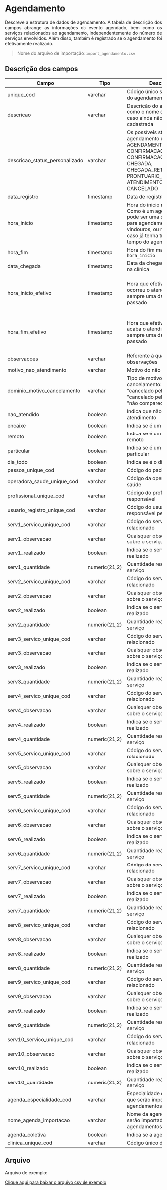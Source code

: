 # Agendamento

<p align="justify"> 
Descreve a estrutura de dados de agendamento. A tabela de descrição dos campos abrange as informações do evento agendado, bem como os serviços relacionados ao agendamento, independentemente do número de serviços envolvidos. Além disso, também é registrado se o agendamento foi efetivamente realizado.
 </p>

> Nome do arquivo de importação: `import_agendamento.csv`

## Descrição dos campos

| Campo                          | Tipo          | Descrição                                                                                                                                                                | Restrição                                          |
| ------------------------------ | ------------- | ------------------------------------------------------------------------------------------------------------------------------------------------------------------------ | -------------------------------------------------- |
| unique_cod                     | varchar       | Código único sem repetição do agendamento                                                                                                                                | Obrigatório                                        |
| descricao                      | varchar       | Descrição do agendamento, como o nome da pessoa, caso ainda não esteja cadastrada                                                                                        |                                                    |
| descricao_status_personalizado | varchar       | Os possíveis status de agendamento da clínica: AGENDAMENTO, CONFIRMACAO, CONFIRMACAO_RETIRADA, CHEGADA, CHEGADA_RETIRADA, PRONTUARIO_ABERTO, ATENDIMENTO_FINALIZADO, CANCELADO |                                                    |
| data_registro                  | timestamp     | Data de registro                                                                                                                                                         | Obrigatório                                        |
| hora_inicio                    | timestamp     | Hora do ínicio marcada. Como é um agendamento, pode ser uma data no futuro, para agendamento vindouros, ou no passado, caso já tenha transcorrido o tempo do agendamento |                                                    |
| hora_fim                       | timestamp     | Hora do fim marcada. Ver `hora_inicio`                                                                                                                                   |                                                    |
| data_chegada                   | timestamp     | Data da chegada do paciente na clínica                                                                                                                                   |                                                    |
| hora_inicio_efetivo            | timestamp     | Hora que efetivamente ocorreu o atendimento. Será sempre uma data do passado                                                                                             | Obrigatório caso o evento tenha de fato acontecido |
| hora_fim_efetivo               | timestamp     | Hora que efetivamente acaba o atendimento. Será sempre uma data do passado                                                                                               | Obrigatório caso o evento tenha de fato acontecido |
| observacoes                    | varchar       | Referente à quaisquer observações                                                                                                                                        |                                                    |
| motivo_nao_atendimento         | varchar       | Motivo do não atendimento                                                                                                                                                |                                                    |
| dominio_motivo_cancelamento    | varchar       | Tipo de motivo de cancelamento: pode ser "cancelado pelo cliente", "cancelado pela clínica", ou "não compareceu"                                                         |                                                    |
| nao_atendido                   | boolean       | Indica que não houve o atendimento                                                                                                                                       |                                                    |
| encaixe                        | boolean       | Indica se é um encaixe                                                                                                                                                   |                                                    |
| remoto                         | boolean       | Indica se é um atendimento remoto                                                                                                                                        |                                                    |
| particular                     | boolean       | Indica se é um atendimento particular                                                                                                                                    |                                                    |
| dia_todo                       | boolean       | Indica se é o dia todo                                                                                                                                                   |                                                    |
| pessoa_unique_cod              | varchar       | Código do paciente                                                                                                                                                       |                                                    |
| operadora_saude_unique_cod     | varchar       | Código da operadora de saúde                                                                                                                                             |                                                    |
| profissional_unique_cod        | varchar       | Código do profissional responsável                                                                                                                                       |                                                    |
| usuario_registro_unique_cod    | varchar       | Código do usuário responsável pelo registro                                                                                                                              |                                                    |
| serv1_servico_unique_cod       | varchar       | Código do serviço relacionado                                                                                                                                            |                                                    |
| serv1_observacao               | varchar       | Quaisquer observações sobre o serviço                                                                                                                                    |                                                    |
| serv1_realizado                | boolean       | Indica se o serviço foi realizado                                                                                                                                        |                                                    |
| serv1_quantidade               | numeric(21,2) | Quantidade realizada do serviço                                                                                                                                          |                                                    |
| serv2_servico_unique_cod       | varchar       | Código do serviço relacionado                                                                                                                                            |                                                    |
| serv2_observacao               | varchar       | Quaisquer observações sobre o serviço                                                                                                                                    |                                                    |
| serv2_realizado                | boolean       | Indica se o serviço foi realizado                                                                                                                                        |                                                    |
| serv2_quantidade               | numeric(21,2) | Quantidade realizada do serviço                                                                                                                                          |                                                    |
| serv3_servico_unique_cod       | varchar       | Código do serviço relacionado                                                                                                                                            |                                                    |
| serv3_observacao               | varchar       | Quaisquer observações sobre o serviço                                                                                                                                    |                                                    |
| serv3_realizado                | boolean       | Indica se o serviço foi realizado                                                                                                                                        |                                                    |
| serv3_quantidade               | numeric(21,2) | Quantidade realizada do serviço                                                                                                                                          |                                                    |
| serv4_servico_unique_cod       | varchar       | Código do serviço relacionado                                                                                                                                            |                                                    |
| serv4_observacao               | varchar       | Quaisquer observações sobre o serviço                                                                                                                                    |                                                    |
| serv4_realizado                | boolean       | Indica se o serviço foi realizado                                                                                                                                        |                                                    |
| serv4_quantidade               | numeric(21,2) | Quantidade realizada do serviço                                                                                                                                          |                                                    |
| serv5_servico_unique_cod       | varchar       | Código do serviço relacionado                                                                                                                                            |                                                    |
| serv5_observacao               | varchar       | Quaisquer observações sobre o serviço                                                                                                                                    |                                                    |
| serv5_realizado                | boolean       | Indica se o serviço foi realizado                                                                                                                                        |                                                    |
| serv5_quantidade               | numeric(21,2) | Quantidade realizada do serviço                                                                                                                                          |                                                    |
| serv6_servico_unique_cod       | varchar       | Código do serviço relacionado                                                                                                                                            |                                                    |
| serv6_observacao               | varchar       | Quaisquer observações sobre o serviço                                                                                                                                    |                                                    |
| serv6_realizado                | boolean       | Indica se o serviço foi realizado                                                                                                                                        |                                                    |
| serv6_quantidade               | numeric(21,2) | Quantidade realizada do serviço                                                                                                                                          |                                                    |
| serv7_servico_unique_cod       | varchar       | Código do serviço relacionado                                                                                                                                            |                                                    |
| serv7_observacao               | varchar       | Quaisquer observações sobre o serviço                                                                                                                                    |                                                    |
| serv7_realizado                | boolean       | Indica se o serviço foi realizado                                                                                                                                        |                                                    |
| serv7_quantidade               | numeric(21,2) | Quantidade realizada do serviço                                                                                                                                          |                                                    |
| serv8_servico_unique_cod       | varchar       | Código do serviço relacionado                                                                                                                                            |                                                    |
| serv8_observacao               | varchar       | Quaisquer observações sobre o serviço                                                                                                                                    |                                                    |
| serv8_realizado                | boolean       | Indica se o serviço foi realizado                                                                                                                                        |                                                    |
| serv8_quantidade               | numeric(21,2) | Quantidade realizada do serviço                                                                                                                                          |                                                    |
| serv9_servico_unique_cod       | varchar       | Código do serviço relacionado                                                                                                                                            |                                                    |
| serv9_observacao               | varchar       | Quaisquer observações sobre o serviço                                                                                                                                    |                                                    |
| serv9_realizado                | boolean       | Indica se o serviço foi realizado                                                                                                                                        |                                                    |
| serv9_quantidade               | numeric(21,2) | Quantidade realizada do serviço                                                                                                                                          |                                                    |
| serv10_servico_unique_cod      | varchar       | Código do serviço relacionado                                                                                                                                            |                                                    |
| serv10_observacao              | varchar       | Quaisquer observações sobre o serviço                                                                                                                                    |                                                    |
| serv10_realizado               | boolean       | Indica se o serviço foi realizado                                                                                                                                        |                                                    |
| serv10_quantidade              | numeric(21,2) | Quantidade realizada do serviço                                                                                                                                          |                                                    |
| agenda_especialidade_cod       | varchar       | Especialidade da agenda em que serão importados os agendamentos                                                                                                          |                                                    |
| nome_agenda_importacao         | varchar       | Nome da agenda em que serão importados os agendamentos                                                                                                                   |                                                    |
| agenda_coletiva                | boolean       | Indica se a agenda é coletiva                                                                                                                                            |                                                    |
| clinica_unique_cod             | varchar       | Código único da clínica                                                                                                                                                  |                                                    |

## Arquivo
<p align="justify">Arquivo de exemplo:</p>

[Clique aqui para baixar o arquivo csv de exemplo](arquivos_exemplos/import_agendamento.csv ':ignore')
